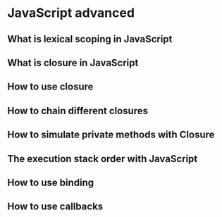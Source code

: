 # JavaScript advanced

## What is lexical scoping in JavaScript
## What is closure in JavaScript
## How to use closure
## How to chain different closures
## How to simulate private methods with Closure
## The execution stack order with JavaScript
## How to use binding
## How to use callbacks

